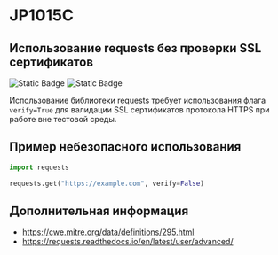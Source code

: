 # JP1015C
## Использование requests без проверки SSL сертификатов

![Static Badge](https://img.shields.io/badge/%D0%A1%D1%82%D0%B5%D0%BF%D0%B5%D0%BD%D1%8C%20%D0%BA%D1%80%D0%B8%D1%82%D0%B8%D1%87%D0%BD%D0%BE%D1%81%D1%82%D0%B8-%D0%92%D1%8B%D1%81%D0%BE%D0%BA%D0%B0%D1%8F-red?style=for-the-badge)
![Static Badge](https://img.shields.io/badge/%D0%94%D0%BE%D1%81%D1%82%D0%BE%D0%B2%D0%B5%D1%80%D0%BD%D0%BE%D1%81%D1%82%D1%8C%20%D0%BE%D0%BF%D1%80%D0%B5%D0%B4%D0%B5%D0%BB%D0%B5%D0%BD%D0%B8%D1%8F-%D0%B2%D1%8B%D1%81%D0%BE%D0%BA%D0%B0%D1%8F-red?style=for-the-badge)

Использование библиотеки requests требует использования флага `verify=True` для валидации SSL сертификатов протокола HTTPS при работе вне тестовой среды.

## Пример небезопасного использования

```python linenums="1"
import requests

requests.get("https://example.com", verify=False)
```

## Дополнительная информация

* <https://cwe.mitre.org/data/definitions/295.html>
* <https://requests.readthedocs.io/en/latest/user/advanced/>
